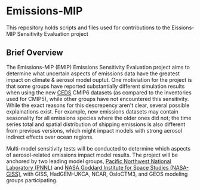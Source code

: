 # Emissions-MIP

This repository holds scripts and files used for contributions to the Eissions-MIP Sensitivity Evaluation project

## Brief Overview
The Emissions-MIP (EMIP) Emissions Sensitivity Evaluation project aims to determine what uncertain aspects of emissions data have the greatest impact on climate & aerosol model ouptut. One motiviation for the project is that some groups have reported substantially different simulation results when using the new [CEDS](http://www.globalchange.umd.edu/ceds/) CMIP6 datasets (as compared to the inventories used for CMIP5), while other groups have not encountered this sensitivity. While the exact reasons for this descrepency aren't clear, several possible explainations exist. For example, new emissions datasets may contain seasonality for all emissions species where the older ones did not; the time series total and spatial distribution of shipping emissions is also different from previous versions, which might impact models with strong aerosol indirect effects over ocean regions. 

Multi-model sensitivity tests will be conducted to determine which aspects of aerosol-related emissions impact model results. The project will be anchored by two leading model groups, [Pacific Northwest National Laboratory (PNNL)](https://www.pnnl.gov/) and [NASA Goddard Institute for Space Studies (NASA-GISS)](https://www.giss.nasa.gov/), with GISS, HadGEM-UKCA, NCAR, OsloCTM3, and GEOS modeling groups participating. 
